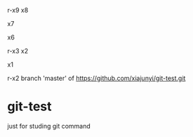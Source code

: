 r-x9
x8

x7

x6

r-x3
x2

x1

r-x2
branch 'master' of https://github.com/xiajunyi/git-test.git

# git-test
just for studing git command
